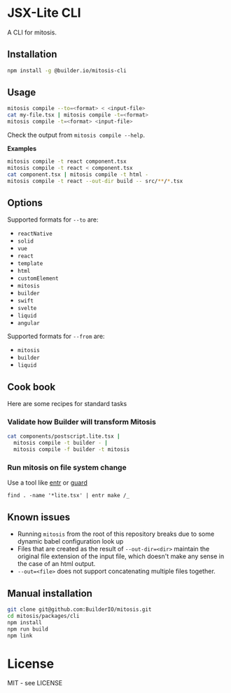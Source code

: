 # JSX-Lite CLI

A CLI for mitosis.

## Installation

```bash
npm install -g @builder.io/mitosis-cli
```

## Usage

```bash
mitosis compile --to=<format> < <input-file>
cat my-file.tsx | mitosis compile -t=<format>
mitosis compile -t=<format> <input-file>
```

Check the output from `mitosis compile --help`.

**Examples**

```bash
mitosis compile -t react component.tsx
mitosis compile -t react < component.tsx
cat component.tsx | mitosis compile -t html -
mitosis compile -t react --out-dir build -- src/**/*.tsx
```

## Options

Supported formats for `--to` are:

- `reactNative`
- `solid`
- `vue`
- `react`
- `template`
- `html`
- `customElement`
- `mitosis`
- `builder`
- `swift`
- `svelte`
- `liquid`
- `angular`

Supported formats for `--from` are:

- `mitosis`
- `builder`
- `liquid`

## Cook book

Here are some recipes for standard tasks

### Validate how Builder will transform Mitosis

```bash
cat components/postscript.lite.tsx |
  mitosis compile -t builder - |
  mitosis compile -f builder -t mitosis
```

### Run mitosis on file system change

Use a tool like [entr](https://github.com/eradman/entr) or [guard](https://github.com/guard/guard)

```
find . -name '*lite.tsx' | entr make /_
```

## Known issues

- Running `mitosis` from the root of this repository breaks due to some
  dynamic babel configuration look up
- Files that are created as the result of `--out-dir=<dir>` maintain the original
  file extension of the input file, which doesn't make any sense in the case of
  an html output.
- `--out=<file>` does not support concatenating multiple files together.

## Manual installation

```bash
git clone git@github.com:BuilderIO/mitosis.git
cd mitosis/packages/cli
npm install
npm run build
npm link
```

# License

MIT - see LICENSE
